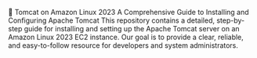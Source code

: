 🚀 Tomcat on Amazon Linux 2023
A Comprehensive Guide to Installing and Configuring Apache Tomcat
This repository contains a detailed, step-by-step guide for installing and setting up the Apache Tomcat server on an Amazon Linux 2023 EC2 instance. Our goal is to provide a clear, reliable, and easy-to-follow resource for developers and system administrators.

